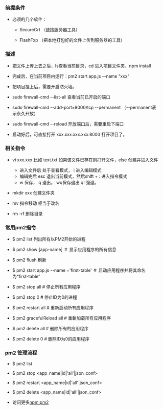 ### 前提条件
+ 必须的几个软件：

    - SecureCrt （链接服务器工具）

    - FlashFxp （把本地打包好的文件上传到服务器的工具）



### 描述

+ 把文件上传上去之后，ls查看当前目录，cd 进入项目文件夹，npm install

+ 完成后，在当前项目内运行：pm2 start app.js --name "xxx"

+ 把项目挂上后，需要开启防火墙。

+ sudo firewall-cmd --list-all  查看当前已开启的端口

+ sudo firewall-cmd --add-port=8000/tcp --permanent    （--permanent表示永久开放）

+ sudo firewall-cmd --reload 开放端口后，需要重启下端口

+ 启动好后，可直接打开 xxx.xxx.xxx.xxx:8000 打开项目了。

### 相关指令

+ vi xxx.xxx  比如 text.txt  如果该文件已存在则打开文件，else 创建并进入文件
    + 进入文件后 处于查看模式， i 进入编辑模式
    + 编辑完后 esc 退出当前模式，然后shlft + :  进入指令模式
    + w 保存， q 退出， wq保存退出 q! 强退。

+ mkdir xxx  创建文件夹    

+ mv 指令移动  相当于改名  

+ rm -rf 删除目录

### 常用pm2指令

+ $ pm2 list  列出所有以PM2开始的进程 

+ $ pm2 show [app-name]            ＃  显示应用程序的所有信息 

+ $ pm2 flush   刷新

+ $ pm2 start app.js --name ='first-table' ＃  启动应用程序并将其命名为“first-table”

+ $ pm2 stop all                  # 停止所有应用程序 

+ $ pm2 stop 0                    # 停止ID为0的进程 

+ $ pm2 restart all               # 重新启动所有应用程序  

+ $ pm2 gracefulReload all        # 重新加载所有应用程序 

+ $ pm2 delete all                # 删除所有的应用程序

+ $ pm2 delete 0                  # 删除ID为0的应用程序 

### pm2 管理流程

+ $ pm2 list

+ $ pm2 stop     <app_name|id|'all'|json_conf>

+ $ pm2 restart  <app_name|id|'all'|json_conf>

+ $ pm2 delete   <app_name|id|'all'|json_conf>

+ 访问更多[npm pm2](https://www.npmjs.com/package/pm2)